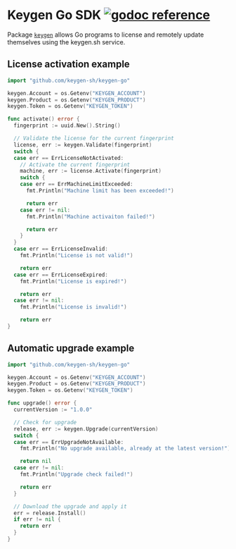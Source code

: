 # Keygen Go SDK [![godoc reference](https://godoc.org/github.com/keygen-sh/keygen-go?status.png)](https://godoc.org/github.com/keygen-sh/keygen-go)

Package [`keygen`](https://pkg.go.dev/github.com/keygen-sh/keygen-go) allows Go programs
to license and remotely update themselves using the keygen.sh service.

## License activation example

```go
import "github.com/keygen-sh/keygen-go"

keygen.Account = os.Getenv("KEYGEN_ACCOUNT")
keygen.Product = os.Getenv("KEYGEN_PRODUCT")
keygen.Token = os.Getenv("KEYGEN_TOKEN")

func activate() error {
  fingerprint := uuid.New().String()

  // Validate the license for the current fingerprint
  license, err := keygen.Validate(fingerprint)
  switch {
  case err == ErrLicenseNotActivated:
    // Activate the current fingerprint
    machine, err := license.Activate(fingerprint)
    switch {
    case err == ErrMachineLimitExceeded:
      fmt.Println("Machine limit has been exceeded!")

      return err
    case err != nil:
      fmt.Println("Machine activaiton failed!")

      return err
    }
  }
  case err == ErrLicenseInvalid:
    fmt.Println("License is not valid!")

    return err
  case err == ErrLicenseExpired:
    fmt.Println("License is expired!")

    return err
  case err != nil:
    fmt.Println("License is invalid!")

    return err
}
```

## Automatic upgrade example

```go
import "github.com/keygen-sh/keygen-go"

keygen.Account = os.Getenv("KEYGEN_ACCOUNT")
keygen.Product = os.Getenv("KEYGEN_PRODUCT")
keygen.Token = os.Getenv("KEYGEN_TOKEN")

func upgrade() error {
  currentVersion := "1.0.0"

  // Check for upgrade
  release, err := keygen.Upgrade(currentVersion)
  switch {
  case err == ErrUpgradeNotAvailable:
    fmt.Println("No upgrade available, already at the latest version!")

    return nil
  case err != nil:
    fmt.Println("Upgrade check failed!")

    return err
  }

  // Download the upgrade and apply it
  err = release.Install()
  if err != nil {
    return err
  }
}
```

